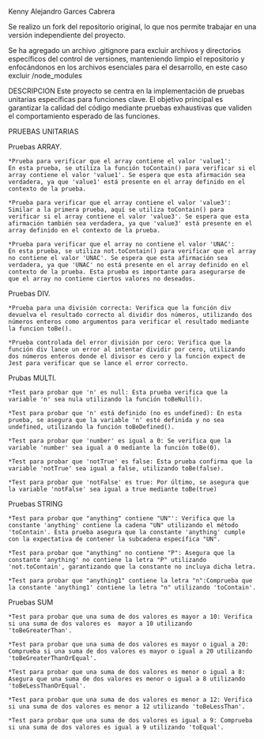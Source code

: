 Kenny Alejandro Garces Cabrera

Se realizo un fork del repositorio original, lo que nos permite trabajar en una versión independiente del proyecto.

Se ha agregado un archivo .gitignore para excluir archivos y directorios específicos del control de versiones, manteniendo limpio el repositorio y enfocándonos en los archivos esenciales para el desarrollo, en este caso excluir /node_modules

DESCRIPCION 
Este proyecto se centra en la implementación de pruebas unitarias específicas para funciones clave. El objetivo principal es garantizar la calidad del código mediante pruebas exhaustivas que validen el comportamiento esperado de las funciones.

PRUEBAS UNITARIAS

Pruebas ARRAY.

    *Prueba para verificar que el array contiene el valor 'value1':
    En esta prueba, se utiliza la función toContain() para verificar si el array contiene el valor 'value1'. Se espera que esta afirmación sea verdadera, ya que 'value1' está presente en el array definido en el contexto de la prueba.

    *Prueba para verificar que el array contiene el valor 'value3':
    Similar a la primera prueba, aquí se utiliza toContain() para verificar si el array contiene el valor 'value3'. Se espera que esta afirmación también sea verdadera, ya que 'value3' está presente en el array definido en el contexto de la prueba.

    *Prueba para verificar que el array no contiene el valor 'UNAC':
    En esta prueba, se utiliza not.toContain() para verificar que el array no contiene el valor 'UNAC'. Se espera que esta afirmación sea verdadera, ya que 'UNAC' no está presente en el array definido en el contexto de la prueba. Esta prueba es importante para asegurarse de que el array no contiene ciertos valores no deseados.

Pruebas DIV.  

    *Prueba para una división correcta: Verifica que la función div devuelva el resultado correcto al dividir dos números, utilizando dos números enteros como argumentos para verificar el resultado mediante la funcion toBe().

    *Prueba controlada del error división por cero: Verifica que la función div lance un error al intentar dividir por cero, utilizando dos números enteros donde el divisor es cero y la función expect de Jest para verificar que se lance el error correcto.

Prubas MULTI.

    *Test para probar que 'n' es null: Esta prueba verifica que la variable 'n' sea nula utilizando la función toBeNull().

    *Test para probar que 'n' está definido (no es undefined): En esta prueba, se asegura que la variable 'n' esté definida y no sea undefined, utilizando la función toBeDefined().

    *Test para probar que 'number' es igual a 0: Se verifica que la variable 'number' sea igual a 0 mediante la función toBe(0).

    *Test para probar que 'notTrue' es false: Esta prueba confirma que la variable 'notTrue' sea igual a false, utilizando toBe(false).

    *Test para probar que 'notFalse' es true: Por último, se asegura que la variable 'notFalse' sea igual a true mediante toBe(true)

Pruebas STRING

    *Test para probar que "anything" contiene "UN"': Verifica que la constante 'anything' contiene la cadena "UN" utilizando el método 'toContain'. Esta prueba asegura que la constante 'anything' cumple con la expectativa de contener la subcadena específica "UN".

    *Test para probar que "anything" no contiene "P": Asegura que la constante 'anything' no contiene la letra "P" utilizando 'not.toContain', garantizando que la constante no incluya dicha letra.

    *Test para probar que "anything1" contiene la letra "n":Comprueba que la constante 'anything1' contiene la letra "n" utilizando 'toContain'. 

Pruebas SUM

    *Test para probar que una suma de dos valores es mayor a 10: Verifica si una suma de dos valores es  mayor a 10 utilizando 'toBeGreaterThan'.

    *Test para probar que una suma de dos valores es mayor o igual a 20: Comprueba si una suma de dos valores es mayor o igual a 20 utilizando 'toBeGreaterThanOrEqual'.

    *Test para probar que una suma de dos valores es menor o igual a 8: Asegura que una suma de dos valores es menor o igual a 8 utilizando 'toBeLessThanOrEqual'.

    *Test para probar que una suma de dos valores es menor a 12: Verifica si una suma de dos valores es menor a 12 utilizando 'toBeLessThan'.

    *Test para probar que una suma de dos valores es igual a 9: Comprueba si una suma de dos valores es igual a 9 utilizando 'toEqual'.
